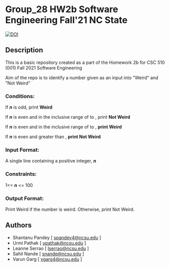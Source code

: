 # Group_28 HW2b Software Engineering Fall'21 NC State
<a href="https://doi.org/10.5281/zenodo.5371940"><img src="https://zenodo.org/badge/DOI/10.5281/zenodo.5371940.svg" alt="DOI"></a>
## Description
This is a basic repository created as a part of the Homework 2b for CSC 510 (001) Fall 2021 Software Engineering

Aim of the repo is to identify a number given as an input into "Weird" and "Not Weird"

### Conditions:
If ***n***  is odd, print **Weird**

If ***n***  is even and in the inclusive range of  to , print **Not Weird**

If ***n*** is even and in the inclusive range of  to , **print Weird**

If ***n*** is even and greater than , **print Not Weird**

### Input Format:
A single line containing a positive integer, ***n***

### Constraints:
1<= ***n*** <= 100

### Output Format:

Print Weird if the number is weird. Otherwise, print Not Weird.

## Authors
- Shantanu Pandey  [ spandey4@ncsu.edu ]
- Urmi Pathak [ upathak@ncsu.edu ]
- Leanne Serrao [ lserrao@ncsu.edu ]
- Sahil Nande [ snande@ncsu.edu ]
- Varun Garg [ vgarg4@ncsu.edu ]
